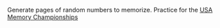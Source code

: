 Generate pages of random numbers to memorize. Practice for the [USA Memory Championships](http://www.usamemorychampionship.com/)